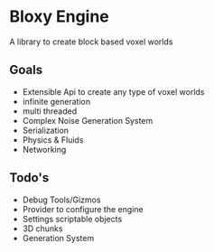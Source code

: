 ﻿# Bloxy Engine
A library to create block based voxel worlds

## Goals
- Extensible Api to create any type of voxel worlds
- infinite generation
- multi threaded
- Complex Noise Generation System
- Serialization
- Physics & Fluids
- Networking

## Todo's
- Debug Tools/Gizmos
- Provider to configure the engine
- Settings scriptable objects
- 3D chunks
- Generation System